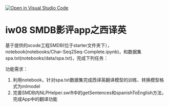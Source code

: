 [![Open in Visual Studio Code](https://classroom.github.com/assets/open-in-vscode-f059dc9a6f8d3a56e377f745f24479a46679e63a5d9fe6f495e02850cd0d8118.svg)](https://classroom.github.com/online_ide?assignment_repo_id=6635496&assignment_repo_type=AssignmentRepo)
# iw08 SMDB影评app之西译英

基于提供的xcode工程SMDB(位于starter文件夹下），notebook(notebooks/Char-Seq2Seq-Complete.ipynb)，和数据集spa.txt(notebooks/data/spa.txt)，完成下列任务：

功能需求：

1. 利用notebook，针对spa.txt数据集完成西译英翻译模型的训练、转换模型格式为mlmodel
2. 完善SMDB内NLPHelper.swift中的getSentences和spanishToEnglish方法，完成App中的翻译功能
